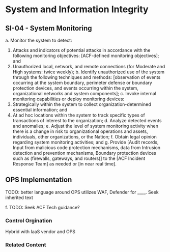 # System and Information Integrity
## SI-04 - System Monitoring

a. Monitor the system to detect:
1. Attacks and indicators of potential attacks in accordance with the following monitoring objectives: [ACF-defined monitoring objectives]; and
2. Unauthorized local, network, and remote connections (for Moderate and High systems: twice weekly);
b. Identify unauthorized use of the system through the following techniques and methods: [observation of events occurring at the system boundary, perimeter defense or boundary protection devices, and events occurring within the system, organizational networks and system components];
c. Invoke internal monitoring capabilities or deploy monitoring devices:
1. Strategically within the system to collect organization-determined essential information; and
2. At ad hoc locations within the system to track specific types of transactions of interest to the organization;
d. Analyze detected events and anomalies;
e. Adjust the level of system monitoring activity when there is a change in risk to organizational operations and assets, individuals, other organizations, or the Nation;
f. Obtain legal opinion regarding system monitoring activities; and
g. Provide [Audit records, Input from malicious code protection mechanisms, data from Intrusion detection and prevention mechanisms, Boundary protection devices such as (firewalls, gateways, and routers)] to the [ACF Incident Response Team] as needed or [in near real time]. 

## OPS Implementation

TODO: better language around OPS utilizes WAF, Defender for ____. Seek inherited text

f. TODO: Seek ACF Tech guidance?

### Control Orgination

Hybrid with IaaS vendor and OPS

### Related Content

